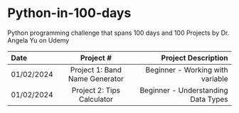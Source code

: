# Python-in-100-days
Python programming challenge that spans 100 days and 100 Projects by Dr. Angela Yu on Udemy

| Date | Project #| Project Description  | 
| :---         |     :---:      |          ---: |  
| 01/02/2024   | Project 1: Band Name Generator | Beginner - Working with variable     |
| 01/02/2024   | Project 2: Tips Calculator   | Beginner - Understanding Data Types   |
